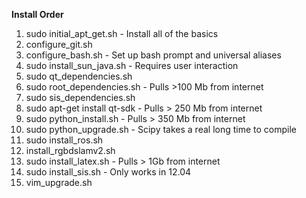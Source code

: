 **Install Order**

1. sudo initial\_apt\_get.sh - Install all of the basics
2. configure\_git.sh
3. configure\_bash.sh - Set up bash prompt and universal aliases
4. sudo install\_sun\_java.sh - Requires user interaction
5. sudo qt\_dependencies.sh
6. sudo root\_dependencies.sh - Pulls >100 Mb from internet
7. sudo sis\_dependencies.sh
8. sudo apt-get install qt-sdk - Pulls > 250 Mb from internet
9. sudo python\_install.sh - Pulls > 350 Mb from internet
10. sudo python\_upgrade.sh - Scipy takes a real long time to compile
11. sudo install\_ros.sh
11. install\_rgbdslamv2.sh
12. sudo install\_latex.sh - Pulls > 1Gb from internet
13. sudo install\_sis.sh - Only works in 12.04
14. vim\_upgrade.sh

